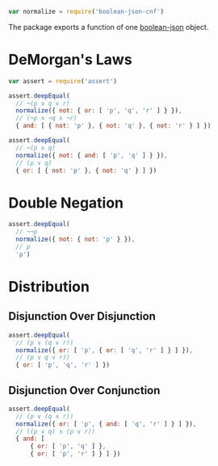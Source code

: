 ```javascript
var normalize = require('boolean-json-cnf')
```

The package exports a function of one [boolean-json](https://npmjs.com/packages/boolean-json-schema) object.

# DeMorgan's Laws

```javascript
var assert = require('assert')

assert.deepEqual(
  // ¬(p ∨ q ∨ r)
  normalize({ not: { or: [ 'p', 'q', 'r' ] } }),
  // (¬p ∧ ¬q ∧ ¬r)
  { and: [ { not: 'p' }, { not: 'q' }, { not: 'r' } ] })

assert.deepEqual(
  // ¬(p ∧ q)
  normalize({ not: { and: [ 'p', 'q' ] } }),
  // (p ∨ q)
  { or: [ { not: 'p' }, { not: 'q' } ] })
```

# Double Negation

```javascript
assert.deepEqual(
  // ¬¬p
  normalize({ not: { not: 'p' } }),
  // p
  'p')
```

# Distribution

## Disjunction Over Disjunction

```javascript
assert.deepEqual(
  // (p ∨ (q ∨ r))
  normalize({ or: [ 'p', { or: [ 'q', 'r' ] } ] }),
  // (p ∨ q ∨ r))
  { or: [ 'p', 'q', 'r' ] })
```

## Disjunction Over Conjunction

```javascript
assert.deepEqual(
  // (p ∨ (q ∧ r))
  normalize({ or: [ 'p', { and: [ 'q', 'r' ] } ] }),
  // ((p ∨ q) ∧ (p ∨ r))
  { and: [
      { or: [ 'p', 'q' ] },
      { or: [ 'p', 'r' ] } ] })
```
